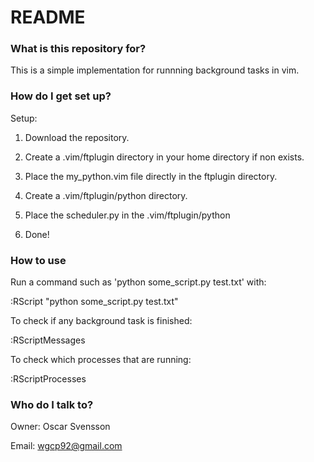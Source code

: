 # README #
### What is this repository for? ###

This is a simple implementation for runnning background tasks in vim.

### How do I get set up? ###
Setup:
1. Download the repository.

2. Create a .vim/ftplugin directory in your home directory if non exists.

3. Place the my_python.vim file directly in the ftplugin directory.

4. Create a .vim/ftplugin/python directory.

5. Place the scheduler.py in the .vim/ftplugin/python

7. Done!

### How to use ###
Run a command such as 'python some_script.py test.txt' with:

:RScript "python some_script.py test.txt"

To check if any background task is finished:

:RScriptMessages

To check which processes that are running:

:RScriptProcesses

### Who do I talk to? ###

Owner: Oscar Svensson

Email: wgcp92@gmail.com